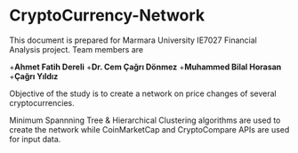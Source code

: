 # CryptoCurrency-Network

This document is prepared for Marmara University IE7027 Financial Analysis project. Team members are 

+**Ahmet Fatih Dereli**
+**Dr. Cem Çağrı Dönmez**
+**Muhammed Bilal Horasan**
+**Çağrı Yıldız**

Objective of the study is to create a network on price changes of several cryptocurrencies.

Minimum Spannning Tree & Hierarchical Clustering algorithms are used to create the network while  CoinMarketCap and CryptoCompare APIs are used for input data.

